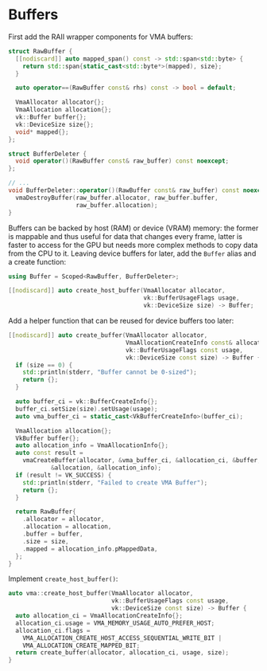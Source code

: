 # Buffers

First add the RAII wrapper components for VMA buffers:

```cpp
struct RawBuffer {
  [[nodiscard]] auto mapped_span() const -> std::span<std::byte> {
    return std::span{static_cast<std::byte*>(mapped), size};
  }

  auto operator==(RawBuffer const& rhs) const -> bool = default;

  VmaAllocator allocator{};
  VmaAllocation allocation{};
  vk::Buffer buffer{};
  vk::DeviceSize size{};
  void* mapped{};
};

struct BufferDeleter {
  void operator()(RawBuffer const& raw_buffer) const noexcept;
};

// ...
void BufferDeleter::operator()(RawBuffer const& raw_buffer) const noexcept {
  vmaDestroyBuffer(raw_buffer.allocator, raw_buffer.buffer,
                   raw_buffer.allocation);
}
```

Buffers can be backed by host (RAM) or device (VRAM) memory: the former is mappable and thus useful for data that changes every frame, latter is faster to access for the GPU but needs more complex methods to copy data from the CPU to it. Leaving device buffers for later, add the `Buffer` alias and a create function:

```cpp
using Buffer = Scoped<RawBuffer, BufferDeleter>;

[[nodiscard]] auto create_host_buffer(VmaAllocator allocator,
                                      vk::BufferUsageFlags usage,
                                      vk::DeviceSize size) -> Buffer;
```

Add a helper function that can be reused for device buffers too later:

```cpp
[[nodiscard]] auto create_buffer(VmaAllocator allocator,
                                 VmaAllocationCreateInfo const& allocation_ci,
                                 vk::BufferUsageFlags const usage,
                                 vk::DeviceSize const size) -> Buffer {
  if (size == 0) {
    std::println(stderr, "Buffer cannot be 0-sized");
    return {};
  }

  auto buffer_ci = vk::BufferCreateInfo{};
  buffer_ci.setSize(size).setUsage(usage);
  auto vma_buffer_ci = static_cast<VkBufferCreateInfo>(buffer_ci);

  VmaAllocation allocation{};
  VkBuffer buffer{};
  auto allocation_info = VmaAllocationInfo{};
  auto const result =
    vmaCreateBuffer(allocator, &vma_buffer_ci, &allocation_ci, &buffer,
            &allocation, &allocation_info);
  if (result != VK_SUCCESS) {
    std::println(stderr, "Failed to create VMA Buffer");
    return {};
  }

  return RawBuffer{
    .allocator = allocator,
    .allocation = allocation,
    .buffer = buffer,
    .size = size,
    .mapped = allocation_info.pMappedData,
  };
}
```

Implement `create_host_buffer()`:

```cpp
auto vma::create_host_buffer(VmaAllocator allocator,
                             vk::BufferUsageFlags const usage,
                             vk::DeviceSize const size) -> Buffer {
  auto allocation_ci = VmaAllocationCreateInfo{};
  allocation_ci.usage = VMA_MEMORY_USAGE_AUTO_PREFER_HOST;
  allocation_ci.flags =
    VMA_ALLOCATION_CREATE_HOST_ACCESS_SEQUENTIAL_WRITE_BIT |
    VMA_ALLOCATION_CREATE_MAPPED_BIT;
  return create_buffer(allocator, allocation_ci, usage, size);
}
```
